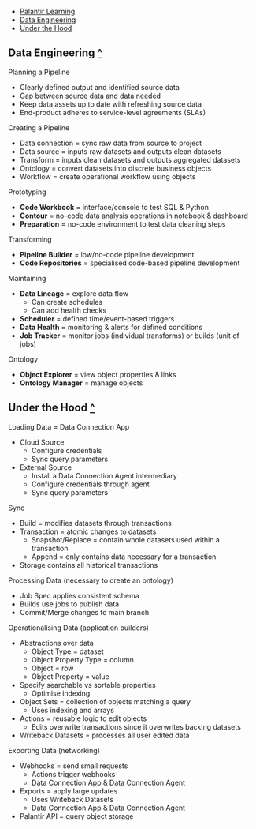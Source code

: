 - [Palantir Learning](#palantir-learning "Palantir Learning")
- [Data Engineering](#data-engineering-1 "Data Engineering")
- [Under the Hood](#under-the-hood "Under the Hood")

## Data Engineering [^](#topics "Topics")

Planning a Pipeline

- Clearly defined output and identified source data
- Gap between source data and data needed
- Keep data assets up to date with refreshing source data
- End-product adheres to service-level agreements (SLAs)

Creating a Pipeline

- Data connection = sync raw data from source to project
- Data source = inputs raw datasets and outputs clean datasets
- Transform = inputs clean datasets and outputs aggregated datasets
- Ontology = convert datasets into discrete business objects
- Workflow = create operational workflow using objects

Prototyping

- **Code Workbook** = interface/console to test SQL & Python
- **Contour** = no-code data analysis operations in notebook & dashboard
- **Preparation** = no-code environment to test data cleaning steps

Transforming

- **Pipeline Builder** = low/no-code pipeline development
- **Code Repositories** = specialised code-based pipeline development

Maintaining

- **Data Lineage** = explore data flow
  - Can create schedules
  - Can add health checks
- **Scheduler** = defined time/event-based triggers
- **Data Health** = monitoring & alerts for defined conditions
- **Job Tracker** = monitor jobs (individual transforms) or builds (unit of jobs)

Ontology

- **Object Explorer** = view object properties & links
- **Ontology Manager** = manage objects

## Under the Hood [^](#topics "Topics")

Loading Data = Data Connection App

- Cloud Source
  - Configure credentials
  - Sync query parameters
- External Source
  - Install a Data Connection Agent intermediary
  - Configure credentials through agent
  - Sync query parameters

Sync

- Build = modifies datasets through transactions
- Transaction = atomic changes to datasets
  - Snapshot/Replace = contain whole datasets used within a transaction
  - Append = only contains data necessary for a transaction
- Storage contains all historical transactions

Processing Data (necessary to create an ontology)

- Job Spec applies consistent schema
- Builds use jobs to publish data
- Commit/Merge changes to main branch

Operationalising Data (application builders)

- Abstractions over data
  - Object Type = dataset
  - Object Property Type = column
  - Object = row
  - Object Property = value
- Specify searchable vs sortable properties
  - Optimise indexing
- Object Sets = collection of objects matching a query
  - Uses indexing and arrays
- Actions = reusable logic to edit objects
  - Edits overwrite transactions since it overwrites backing datasets
- Writeback Datasets = processes all user edited data

Exporting Data (networking)

- Webhooks = send small requests
  - Actions trigger webhooks
  - Data Connection App & Data Connection Agent
- Exports = apply large updates
  - Uses Writeback Datasets
  - Data Connection App & Data Connection Agent
- Palantir API = query object storage
